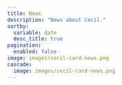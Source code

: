 ```yaml
---
title: News
description: "News about Cecil."
sortby:
  variable: date
  desc_title: true
pagination:
  enabled: false
image: images/cecil-card-news.png
cascade:
  image: images/cecil-card-news.png
---
```

